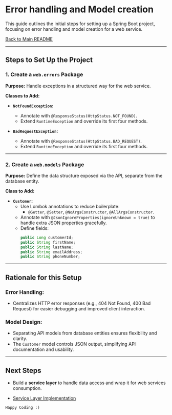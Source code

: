 # Error handling and Model creation

This guide outlines the initial steps for setting up a Spring Boot project, focusing on error handling and model creation for a web service.

[Back to Main README](../README.md)

---

## Steps to Set Up the Project

### 1. Create a `web.errors` Package

**Purpose:** Handle exceptions in a structured way for the web service.

**Classes to Add:**

- **`NotFoundException`:**

  - Annotate with `@ResponseStatus(HttpStatus.NOT_FOUND)`.
  - Extend `RuntimeException` and override its first four methods.

- **`BadRequestException`:**
  - Annotate with `@ResponseStatus(HttpStatus.BAD_REQUEST)`.
  - Extend `RuntimeException` and override its first four methods.

---

### 2. Create a `web.models` Package

**Purpose:** Define the data structure exposed via the API, separate from the database entity.

**Class to Add:**

- **`Customer`:**
  - Use Lombok annotations to reduce boilerplate:
    - `@Getter`, `@Setter`, `@NoArgsConstructor`, `@AllArgsConstructor`.
  - Annotate with `@JsonIgnoreProperties(ignoreUnknown = true)` to handle extra JSON properties gracefully.
  - Define fields:
    ```java
    public Long customerId;
    public String firstName;
    public String lastName;
    public String emailAddress;
    public String phoneNumber;
    ```

---

## Rationale for this Setup

### Error Handling:

- Centralizes HTTP error responses (e.g., 404 Not Found, 400 Bad Request) for easier debugging and improved client interaction.

### Model Design:

- Separating API models from database entities ensures flexibility and clarity.
- The `Customer` model controls JSON output, simplifying API documentation and usability.

---

## Next Steps

- Build a **service layer** to handle data access and wrap it for web services consumption.

- [Service Layer Implementation](ServiceLayer.md)

`Happy Coding :)`
